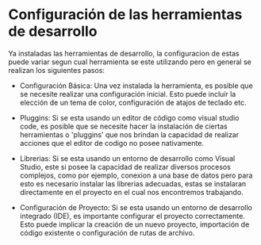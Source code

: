 # Configuración de las herramientas de desarrollo

Ya instaladas las herramientas de desarrollo, la configuracion de estas puede
variar segun cual herramienta se este utilizando pero en general se realizan los
siguientes pasos:

- Configuración Básica: Una vez instalada la herramienta, es posible que se
  necesite realizar una configuración inicial. Esto puede incluir la elección de
  un tema de color, configuración de atajos de teclado etc.

- Pluggins: Si se esta usando un editor de código como visual studio code, es
  posible que se necesite hacer la instalación de ciertas herramientas o
  'pluggins' que nos brindan la capacidad de realizar acciones que el editor de
  codigo no posee nativamente.

- Librerias: Si se esta usando un entorno de desarrollo como Visual Studio, este
  si posee la capacidad de realizar diversos procesos complejos, como por
  ejemplo, conexion a una base de datos pero para esto es necesario instalar las
  librerias adecuadas, estas se instalaran directamente en el proyecto en el
  cual nos encontremos trabajando.

- Configuración de Proyecto: Si se esta usando un entorno de desarrollo
  integrado (IDE), es importante configurar el proyecto correctamente. Esto
  puede implicar la creación de un nuevo proyecto, importación de código
  existente o configuración de rutas de archivo.
